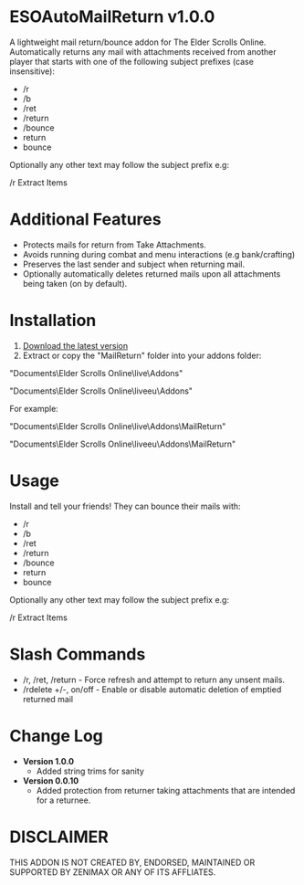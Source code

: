 ESOAutoMailReturn v1.0.0
=============

A lightweight mail return/bounce addon for The Elder Scrolls Online. Automatically returns any mail with attachments received from another player that starts with one of the following subject prefixes (case insensitive):

* /r
* /b
* /ret 
* /return
* /bounce
* return
* bounce 

Optionally any other text may follow the subject prefix e.g:

/r Extract Items

Additional Features
=============
* Protects mails for return from Take Attachments.
* Avoids running during combat and menu interactions (e.g bank/crafting)
* Preserves the last sender and subject when returning mail.
* Optionally automatically deletes returned mails upon all attachments being taken (on by default). 

Installation
=============

1. [Download the latest version](https://raw.githubusercontent.com/XanDDemoX/ESOAutoMailReturn/master/zips/Auto%20Mail%20Return%201.0.0.zip)
2. Extract or copy the "MailReturn" folder into your addons folder:

"Documents\Elder Scrolls Online\live\Addons"

"Documents\Elder Scrolls Online\liveeu\Addons"

For example:

"Documents\Elder Scrolls Online\live\Addons\MailReturn"

"Documents\Elder Scrolls Online\liveeu\Addons\MailReturn"

Usage
=============
Install and tell your friends! They can bounce their mails with: 

* /r
* /b
* /ret 
* /return
* /bounce
* return
* bounce 

Optionally any other text may follow the subject prefix e.g:

/r Extract Items

Slash Commands
=============

* /r, /ret, /return - Force refresh and attempt to return any unsent mails.
* /rdelete +/-, on/off - Enable or disable automatic deletion of emptied returned mail 

Change Log
=============
* **Version 1.0.0**
  * Added string trims for sanity
* **Version 0.0.10**
  * Added protection from returner taking attachments that are intended for a returnee. 


DISCLAIMER
=============
THIS ADDON IS NOT CREATED BY, ENDORSED, MAINTAINED OR SUPPORTED BY ZENIMAX OR ANY OF ITS AFFLIATES.